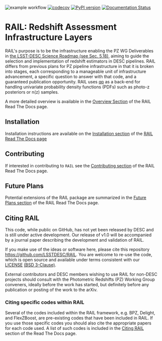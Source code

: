 ![example workflow](https://github.com/LSSTDESC/RAIL/actions/workflows/main.yml/badge.svg)
[![codecov](https://codecov.io/gh/LSSTDESC/RAIL/branch/master/graph/badge.svg)](https://codecov.io/gh/LSSTDESC/RAIL)
[![PyPI version](https://badge.fury.io/py/pz-rail.svg)](https://badge.fury.io/py/pz-rail)
[![Documentation Status](https://readthedocs.org/projects/lsstdescrail/badge/?version=stable)](https://lsstdescrail.readthedocs.io/en/latest/?badge=stable)


# RAIL: Redshift Assessment Infrastructure Layers

RAIL's purpose is to be the infrastructure enabling the PZ WG Deliverables in [the LSST-DESC Science Roadmap (see Sec. 5.18)](https://lsstdesc.org/assets/pdf/docs/DESC_SRM_latest.pdf), aiming to guide the selection and implementation of redshift estimators in DESC pipelines.
RAIL differs from previous plans for PZ pipeline infrastructure in that it is broken into stages, each corresponding to a manageable unit of infrastructure advancement, a specific question to answer with that code, and a guaranteed publication opportunity.
RAIL uses [qp](https://github.com/LSSTDESC/qp) as a back-end for handling univariate probability density functions (PDFs) such as photo-z posteriors or n(z) samples.

A more detailed overview is available in the [Overview Section](https://lsstdescrail.readthedocs.io/en/stable/source/overview.html) of the RAIL Read The Docs page.

## Installation

Installation instructions are available on the [Installation section](https://lsstdescrail.readthedocs.io/en/stable/source/installation.html) of the [RAIL Read The Docs page](https://lsstdescrail.readthedocs.io/en/stable/)

## Contributing

If interested in contributing to `RAIL` see the [Contributing section](https://lsstdescrail.readthedocs.io/en/stable/source/contributing.html) of the RAIL Read The Docs page.

## Future Plans

Potential extensions of the RAIL package are summarized in the [Future Plans section](https://lsstdescrail.readthedocs.io/en/stable/source/futureplans.html) of the RAIL Read The Docs page.

## Citing RAIL

This code, while public on GitHub, has not yet been released by DESC and is still under active development. Our release of v1.0 will be accompanied by a journal paper describing the development and validation of RAIL.

If you make use of the ideas or software here, please cite this repository https://github.com/LSSTDESC/RAIL. You are welcome to re-use the code, which is open source and available under terms consistent with our [LICENSE](https://github.com/LSSTDESC/RAIL/blob/main/LICENSE) [(BSD 3-Clause)](https://opensource.org/licenses/BSD-3-Clause).

External contributors and DESC members wishing to use RAIL for non-DESC projects should consult with the Photometric Redshifts (PZ) Working Group conveners, ideally before the work has started, but definitely before any publication or posting of the work to the arXiv.

### Citing specific codes within RAIL

Several of the codes included within the RAIL framework, e.g. BPZ, Delight, and FlexZBoost, are pre-existing codes that have been included in RAIL.  If you use those specific codes you should also cite the appropriate papers for each code used.  A list of such codes is included in the [Citing RAIL](https://lsstdescrail.readthedocs.io/en/stable/source/citing.html) section of the Read The Docs page.
